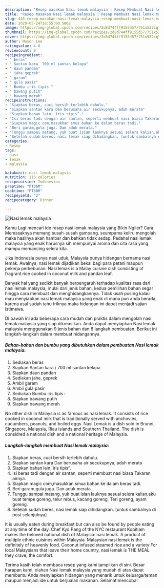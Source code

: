 ```yaml
---
description: "Resep masakan Nasi lemak malaysia | Resep Membuat Nasi lemak malaysia Yang Sedap"
title: "Resep masakan Nasi lemak malaysia | Resep Membuat Nasi lemak malaysia Yang Sedap"
slug: 445-resep-masakan-nasi-lemak-malaysia-resep-membuat-nasi-lemak-malaysia-yang-sedap
date: 2020-05-24T18:55:00.506Z
image: https://img-global.cpcdn.com/recipes/2d8d744ff9155d57/751x532cq70/nasi-lemak-malaysia-foto-resep-utama.jpg
thumbnail: https://img-global.cpcdn.com/recipes/2d8d744ff9155d57/751x532cq70/nasi-lemak-malaysia-foto-resep-utama.jpg
cover: https://img-global.cpcdn.com/recipes/2d8d744ff9155d57/751x532cq70/nasi-lemak-malaysia-foto-resep-utama.jpg
author: Mason Lee
ratingvalue: 4.8
reviewcount: 9
recipeingredient:
- " beras"
- " Santan kara  700 ml santan kelapa"
- " daun pandan"
- " jahe geprek"
- " garam"
- " gula pasir"
- " Bumbu iris tipis "
- " bawang putih"
- " bawang merah"
recipeinstructions:
- "Siapkan beras, cuci bersih terlebih dahulu."
- "Siapkan santan kara Dan berusaha air secukupnya, aduh merata"
- "Siapkan bahan lain, iris tipis”."
- "Isi beras tadi dengan air santan, seperti membuat nasi biasa Takaran airnya."
- "Siapkan magic com,masukkan smua bahan ke dalam beras tadi."
- "Beri garam,gula juga. Dan aduk merata."
- "Tunggu sampai matang, yuk buat isian lauknya sesuai selera kalian.aku buat tempe goreng, telur rebus, kacang goreng, Teri goreng, ayam goreng."
- "Setelah sudah beres, nasi lemak siap dihidangkan. (untuk sambalnya di post selanjutnya)"
categories:
- Resep
tags:
- nasi
- lemak
- malaysia

katakunci: nasi lemak malaysia 
nutrition: 116 calories
recipecuisine: Indonesian
preptime: "PT36M"
cooktime: "PT38M"
recipeyield: "2"
recipecategory: Dinner

---
```



![Nasi lemak malaysia](https://img-global.cpcdn.com/recipes/2d8d744ff9155d57/751x532cq70/nasi-lemak-malaysia-foto-resep-utama.jpg)

Kamu Lagi mencari ide resep nasi lemak malaysia yang Bikin Ngiler? Cara Memasaknya memang susah-susah gampang. seumpama keliru mengolah maka hasilnya akan hambar dan bahkan tidak sedap. Padahal nasi lemak malaysia yang enak harusnya sih mempunyai aroma dan cita rasa yang mampu memancing selera kita.

Jika Indonesia punya nasi uduk, Malaysia punya hidangan bernama nasi lemak. Awalnya, nasi lemak dijadikan bekal bagi para petani maupun pekerja perkebunan. Nasi lemak is a Malay cuisine dish consisting of fragrant rice cooked in coconut milk and pandan leaf.

Banyak hal yang sedikit banyak berpengaruh terhadap kualitas rasa dari nasi lemak malaysia, mulai dari jenis bahan, kedua pemilihan bahan segar hingga cara membuat dan menghidangkannya. Tidak usah pusing kalau mau menyiapkan nasi lemak malaysia yang enak di mana pun anda berada, karena asal sudah tahu triknya maka hidangan ini dapat menjadi sajian istimewa.


Di bawah ini ada beberapa cara mudah dan praktis dalam mengolah nasi lemak malaysia yang siap dikreasikan. Anda dapat menyiapkan Nasi lemak malaysia menggunakan 9 jenis bahan dan 8 langkah pembuatan. Berikut ini langkah-langkah dalam membuat hidangannya.

<!--inarticleads1-->

##### Bahan-bahan dan bumbu yang dibutuhkan dalam pembuatan Nasi lemak malaysia:

1. Sediakan  beras
1. Siapkan  Santan kara / 700 ml santan kelapa
1. Siapkan  daun pandan
1. Sediakan  jahe, geprek
1. Ambil  garam
1. Ambil  gula pasir
1. Sediakan  Bumbu iris tipis :
1. Siapkan  bawang putih
1. Siapkan  bawang merah


No other dish in Malaysia is as famous as nasi lemak. It consists of rice cooked in coconut milk that is traditionally served with anchovies, cucumbers, peanuts, and boiled eggs. Nasi Lemak is a dish sold in Brunei, SIngapore, Malaysia, Riau Islands and Southern Thailand. The dish is considred a national dish and a national heritage of Malaysia. 

<!--inarticleads2-->

##### Langkah-langkah membuat Nasi lemak malaysia:

1. Siapkan beras, cuci bersih terlebih dahulu.
1. Siapkan santan kara Dan berusaha air secukupnya, aduh merata
1. Siapkan bahan lain, iris tipis”.
1. Isi beras tadi dengan air santan, seperti membuat nasi biasa Takaran airnya.
1. Siapkan magic com,masukkan smua bahan ke dalam beras tadi.
1. Beri garam,gula juga. Dan aduk merata.
1. Tunggu sampai matang, yuk buat isian lauknya sesuai selera kalian.aku buat tempe goreng, telur rebus, kacang goreng, Teri goreng, ayam goreng.
1. Setelah sudah beres, nasi lemak siap dihidangkan. (untuk sambalnya di post selanjutnya)


It is usually eaten during breakfast but can also be found by people eating at any time of the day. Chef Kyo Pang of the NYC restaurant Kopitiam makes the beloved national dish of Malaysia: nasi lemak. A product of multiple ethnic cuisines within Malaysia. Malaysian nasi lemak is the definitely of heavenly food. Coconut infused steamed rice and a variety For local Malaysians that leave their home country, nasi lemak is THE MEAL they crave, the comfort. 

Terima kasih telah membaca resep yang kami tampilkan di sini. Besar harapan kami, olahan Nasi lemak malaysia yang mudah di atas dapat membantu Anda menyiapkan hidangan yang menarik untuk keluarga/teman maupun menjadi ide untuk berjualan makanan. Selamat mencoba!
